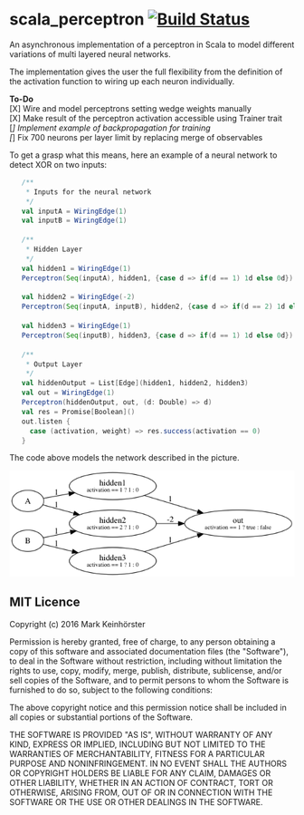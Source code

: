 # scala_perceptron [![Build Status](https://travis-ci.org/crazzle/scala_perceptron.svg)](https://travis-ci.org/crazzle/scala_perceptron)
An asynchronous implementation of a perceptron in Scala to model different variations of multi layered neural networks.

The implementation gives the user the full flexibility from the definition of the activation function to wiring up each neuron
individually.

**To-Do**  
[X] Wire and model perceptrons setting wedge weights manually  
[X] Make result of the perceptron activation accessible using Trainer trait  
[_] Implement example of backpropagation for training  
[_] Fix 700 neurons per layer limit by replacing merge of observables

To get a grasp what this means, here an example of a neural network to detect XOR on two inputs:

```scala
   /**
    * Inputs for the neural network
    */
   val inputA = WiringEdge(1)
   val inputB = WiringEdge(1)
   
   /**
    * Hidden Layer
    */
   val hidden1 = WiringEdge(1)
   Perceptron(Seq(inputA), hidden1, {case d => if(d == 1) 1d else 0d})
   
   val hidden2 = WiringEdge(-2)
   Perceptron(Seq(inputA, inputB), hidden2, {case d => if(d == 2) 1d else 0d})

   val hidden3 = WiringEdge(1)
   Perceptron(Seq(inputB), hidden3, {case d => if(d == 1) 1d else 0d})

   /**
    * Output Layer
    */
   val hiddenOutput = List[Edge](hidden1, hidden2, hidden3)
   val out = WiringEdge(1)
   Perceptron(hiddenOutput, out, (d: Double) => d)
   val res = Promise[Boolean]()
   out.listen {
     case (activation, weight) => res.success(activation == 0)
   }
```

The code above models the network described in the picture.

![alt text](src/test/resources/xor_perceptron.png "Multi-layered perceptron to solve the XOR problem")


## MIT Licence
Copyright (c) 2016 Mark Keinhörster

Permission is hereby granted, free of charge, to any person obtaining a copy of this software and associated documentation files (the "Software"), to deal in the Software without restriction, including without limitation the rights to use, copy, modify, merge, publish, distribute, sublicense, and/or sell copies of the Software, and to permit persons to whom the Software is furnished to do so, subject to the following conditions:

The above copyright notice and this permission notice shall be included in all copies or substantial portions of the Software.

THE SOFTWARE IS PROVIDED "AS IS", WITHOUT WARRANTY OF ANY KIND, EXPRESS OR IMPLIED, INCLUDING BUT NOT LIMITED TO THE WARRANTIES OF MERCHANTABILITY, FITNESS FOR A PARTICULAR PURPOSE AND NONINFRINGEMENT. IN NO EVENT SHALL THE AUTHORS OR COPYRIGHT HOLDERS BE LIABLE FOR ANY CLAIM, DAMAGES OR OTHER LIABILITY, WHETHER IN AN ACTION OF CONTRACT, TORT OR OTHERWISE, ARISING FROM, OUT OF OR IN CONNECTION WITH THE SOFTWARE OR THE USE OR OTHER DEALINGS IN THE SOFTWARE.
